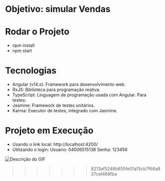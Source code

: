 
# Objetivo: simular Vendas
# Rodar o Projeto 
- npm install
- npm start

# Tecnologias
- Angular (v14.x): Framework para desenvolvimento web.
- RxJS: Biblioteca para programação reativa.
- TypeScript: Linguagem de programação usada com Angular.
Para testes:
- Jasmine: Framework de testes unitários.
- Karma: Executor de testes, integrado com Jasmine.

# Projeto em Execução

- Usando o link local:  http://localhost:4200/
- Utilizando o login:
Usuario: 04006515138
Senha: 123456

![Descrição do GIF](https://github.com/thiag0ferreira/t-apha/blob/main/projeto.gif?raw=true)

>>>>>>> 8213af5248b855fe01a13cb7f66a837cef468fba
